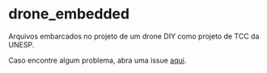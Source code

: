 # drone_embedded

Arquivos embarcados no projeto de um drone DIY como projeto de TCC da UNESP.

Caso encontre algum problema, abra uma issue [aqui](https://github.com/mochetti/drone_embarcado/issues/new).
